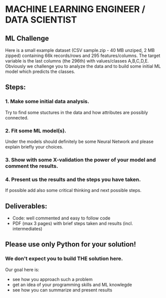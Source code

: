 # MACHINE LEARNING ENGINEER / DATA SCIENTIST 
## ML Challenge

Here is a small example dataset (CSV sample.zip - 40 MB unziped, 2 MB zipped) containing 66k records/rows and 295 features/columns. 
The target variable is the last columns (the 296th) with values/classes A,B,C,D,E.
Obviously we challenge you to analyze the data and to build some initial ML model which predicts the classes.

## Steps:

### 1. Make some initial data analysis.
Try to find some stuctures in the data and how attributes are possibly connected.

### 2. Fit some ML model(s).
Under the models should definitely be some Neural Network and please explain briefly your choices.

### 3. Show with some X-validation the power of your model and comment the results.

### 4. Present us the results and the steps you have taken.
If possible add also some critical thinking and next possible steps.


## Deliverables:
* Code: well commented and easy to follow code
* PDF (max 3 pages) with brief steps taken and results (incl. intermediates)


## Please use only Python for your solution!

### We don't expect you to build THE solution here. 
Our goal here is:
* see how you approach such a problem
* get an idea of your programming skills and ML knowlegde
* see how you can summarize and present results


